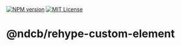 [![NPM version][npm-shield]][npm-url]
[![MIT License][license-shield]][license-url]

# @ndcb/rehype-custom-element

[npm-shield]: https://img.shields.io/npm/v/@ndcb/rehype-custom-element.svg
[npm-url]: https://www.npmjs.com/package/@ndcb/rehype-custom-element

[license-shield]: https://img.shields.io/github/license/NDCB/generator.svg?style=flat
[license-url]: ./LICENSE.md
